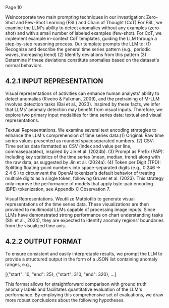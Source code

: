 Page 10

Weincorporate two main prompting techniques in our investigation: Zero-Shot and Few-Shot Learning (FSL) and Chain of Thought (CoT) For FSL, we examine the LLM's ability to detect anomalies without any examples (zero-shot) and with a small number of labeled examples (few-shot). For CoT, we implement example in-context CoT templates, guiding the LLM through a step-by-step reasoning process. Our template prompts the LLM to: (1) Recognize and describe the general time series pattern (e.g., periodic waves, increasing trend) (2) Identify deviations from this pattern (3) Determine if these deviations constitute anomalies based on the dataset's normal behaviors.

## 4.2.1 INPUT REPRESENTATION

Visual representations of activities can enhance human analysts' ability to detect anomalies (Riveiro & Falkman, 2009), and the pretraining of M-LLM involves detection tasks (Bai et al., 2023). Inspired by these facts, we infer that LLMs' anomaly detection may benefit from visual inputs. Therefore, we explore two primary input modalities for time series data: textual and visual representations.

Textual Representations. We examine several text encoding strategies to enhance the LLM's comprehension of time series data:(1) Original: Raw time series values presented as rounded spaceseparated numbers. (2) CSV: Time series data formatted as CSV (index and value per line, commaseparated), inspired by Jin et al. (2024b). (3) Prompt as Prefix (PAP): Including key statistics of the time series (mean, median, trend) along with the raw data, as suggested by Jin et al. (2024a). (4) Token per Digit (TPD): Splitting floating-point numbers into space-separated digits (e.g., 0.246 → 2 4 6 ) to circumvent the OpenAI tokenizer's default behavior of treating multiple digits as a single token, following Gruver et al. (2023). This strategy only improve the performance of models that apply byte-pair encoding (BPE) tokenization, see Appendix C Observation 7.

Visual Representations. Weutilize Matplotlib to generate visual representations of the time series data. These visualizations are then provided to multimodal LLMs capable of processing image inputs. Since LLMs have demonstrated strong performance on chart understanding tasks (Shi et al., 2024), they are expected to identify anomaly regions' boundaries from the visualized time axis.

## 4.2.2 OUTPUT FORMAT

To ensure consistent and easily interpretable results, we prompt the LLM to provide a structured output in the form of a JSON list containing anomaly ranges, e.g.,

[{"start": 10, "end": 25}, {"start": 310, "end": 320}, ...]

This format allows for straightforward comparison with ground truth anomaly labels and facilitates quantitative evaluation of the LLM's performance. By employing this comprehensive set of evaluations, we draw more robust conclusions about the following hypotheses.